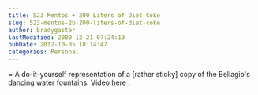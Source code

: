 ```yaml
---
title: 523 Mentos + 200 Liters of Diet Coke
slug: 523-mentos-2b-200-liters-of-diet-coke
author: bradygaster
lastModified: 2009-12-21 07:24:10
pubDate: 2012-10-05 18:14:47
categories: Personal
---
```


= A do-it-yourself representation of a [rather sticky] copy of the Bellagio&apos;s dancing water fountains. Video
<a>here</a> .
